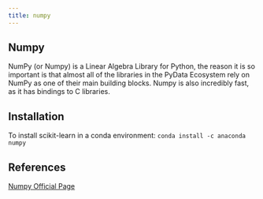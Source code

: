 ```yaml
---
title: numpy
---
```

## Numpy
NumPy (or Numpy) is a Linear Algebra Library for Python, the reason it is so important is that almost all of the libraries in the PyData Ecosystem rely on NumPy as one of their main building blocks.
Numpy is also incredibly fast, as it has bindings to C libraries.

## Installation
To install scikit-learn in a conda environment: `conda install -c anaconda numpy ` 

## References
[Numpy Official Page](http://www.numpy.org/) 
